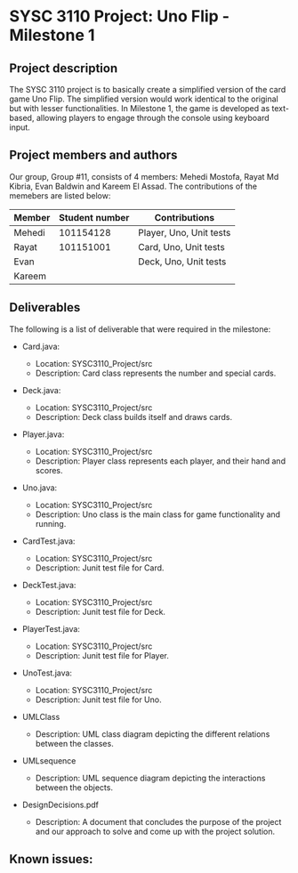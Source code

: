# SYSC 3110 Project: Uno Flip - Milestone 1

## Project description
The SYSC 3110 project is to basically create a simplified version of the card game Uno Flip. The simplified version would work identical to the original but with 
lesser functionalities. In Milestone 1, the game is developed as text-based, allowing players to engage through the console using keyboard input.

## Project members and authors
Our group, Group #11, consists of 4 members: Mehedi Mostofa, Rayat Md Kibria, Evan Baldwin and Kareem El Assad. The contributions of the memebers are listed below:

| Member | Student number | Contributions |
| ------ |----------------|--------------------------------------------------------------------------------------------------------------------------------------------------------------------------|
| Mehedi | 101154128 | Player, Uno, Unit tests |
| Rayat | 101151001 | Card, Uno, Unit tests |
| Evan | | Deck, Uno, Unit tests |
| Kareem | | |

## Deliverables
The following is a list of deliverable that were required in the milestone:

- Card.java:
	- Location: SYSC3110_Project/src
	- Description: Card class represents the number and special cards. 

- Deck.java:
	- Location: SYSC3110_Project/src
	- Description: Deck class builds itself and draws cards.

- Player.java:
	- Location: SYSC3110_Project/src
	- Description: Player class represents each player, and their hand and scores.

- Uno.java:
	- Location: SYSC3110_Project/src
	- Description: Uno class is the main class for game functionality and running. 
	
- CardTest.java:
	- Location: SYSC3110_Project/src
	- Description: Junit test file for Card.	

- DeckTest.java:
	- Location: SYSC3110_Project/src
	- Description: Junit test file for Deck.

- PlayerTest.java:
	- Location: SYSC3110_Project/src
	- Description: Junit test file for Player.

- UnoTest.java:
	- Location: SYSC3110_Project/src
	- Description: Junit test file for Uno.

- UMLClass
	- Description: UML class diagram depicting the different relations between the classes.
	
- UMLsequence
	- Description: UML sequence diagram depicting the interactions between the objects.

- DesignDecisions.pdf
	- Description: A document that concludes the purpose of the project and our approach to solve and come up with the project solution.
  
## Known issues:

